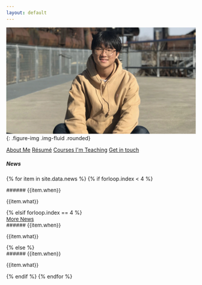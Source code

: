 ```yaml
---
layout: default
---
```


![Shinwoo Kim](assets/img/hero-bg.webp){: .figure-img .img-fluid .rounded}

<div class="text-center mb-1">
  <a class="btn btn-outline-dark my-1" href="{{ '/about/' | prepend: site.baseurl }}">About Me</a>
  <a class="btn btn-outline-dark my-1" href="{{ '/resume/' | prepend: site.baseurl }}">Résumé</a>
  <a class="btn btn-outline-dark my-1" href="{{ '/teaching/' | prepend: site.baseurl }}">Courses I'm Teaching</a>
  <a class="btn btn-outline-dark my-1" href="{{ '/contact/' | prepend: site.baseurl }}">Get in touch</a>
</div>

##### News
{% for item in site.data.news %}
{% if forloop.index < 4 %}
<div class="row">
  <div class="col-2" markdown="1">
###### {{item.when}}
  </div>
  <div class="col-10">
    <p markdown="1">{{item.what}}</p>
  </div>
</div>
{% elsif forloop.index == 4 %}
<div class="text-center">
 <a id="news-btn" data-bs-toggle="collapse" href="#news" role="button" aria-expanded="false" aria-controls="news" style="font-size: 0.85rem;" onclick="document.getElementById('news-btn').style.display = 'none';">
    More News
  </a>
</div>
<div class="collapse" id="news">
  <div class="row">
  <div class="col-2" markdown="1">
###### {{item.when}}
  </div>
    <div class="col-10">
      <p markdown="1">{{item.what}}</p>
    </div>
  </div>
</div>
{% else %}
<div class="collapse" id="news">
  <div class="row">
     <div class="col-2" markdown="1">
###### {{item.when}}
  </div>
    <div class="col-10">
      <p markdown="1">{{item.what}}</p>
    </div>
  </div>
</div>
{% endif %}
{% endfor %}

<style>
h6{font-size: 0.85rem; font-weight: bold;}
.row{font-size: 0.85rem;}
</style>